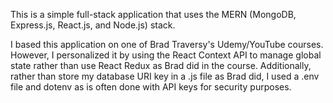 This is a simple full-stack application that uses the MERN (MongoDB, Express.js, React.js, and Node.js) stack.

I based this application on one of Brad Traversy's Udemy/YouTube courses. However, I personalized it by using the React Context API to manage global state rather than use React Redux as Brad did in the course. Additionally, rather than store my database URI key in a .js file as Brad did, I used a .env file and dotenv as is often done with API keys for security purposes.